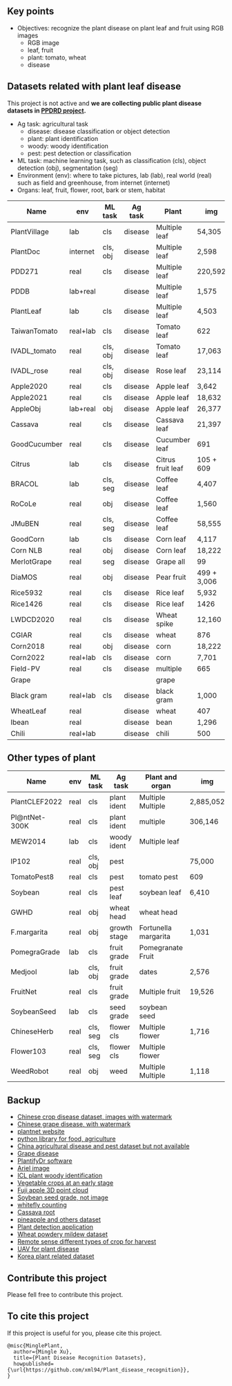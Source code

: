 ## Key points
* Objectives: recognize the plant disease on plant leaf and fruit using RGB images
  * RGB image
  * leaf, fruit
  * plant: tomato, wheat
  * disease

## Datasets related with plant leaf disease
This project is not active and **we are collecting public plant disease datasets in [PPDRD project](https://github.com/xml94/PPDRD).** 
* Ag task: agricultural task
  * disease: disease classification or object detection
  * plant: plant identification
  * woody: woody identification
  * pest: pest detection or classification
* ML task: machine learning task, such as classification (cls), object detection (obj), segmentation (seg)
* Environment (env): where to take pictures, lab (lab), real world (real) such as field and greenhouse, from internet (internet) 
* Organs: leaf, fruit, flower, root, bark or stem, habitat

| Name         | env      | ML task  | Ag task | Plant             | img         | class | Paper                                                                                    | Dataset                                                                                                           |
|--------------|----------|----------|---------|-------------------|-------------|-------|------------------------------------------------------------------------------------------|-------------------------------------------------------------------------------------------------------------------|
| PlantVillage | lab      | cls      | disease | Multiple leaf     | 54,305      | 38    | [Paper](https://arxiv.org/abs/1511.08060)                                                | [Dataset](https://github.com/spMohanty/PlantVillage-Dataset/tree/master/raw/color)                                |
| PlantDoc     | internet | cls, obj | disease | Multiple leaf     | 2,598       | 27    | [Paper](https://dl.acm.org/doi/pdf/10.1145/3371158.3371196)                              | [Dataset](https://github.com/pratikkayal/PlantDoc-Dataset)                                                        |
| PDD271       | real     | cls      | disease | Multiple leaf     | 220,592     | 271   | [Paper](https://ieeexplore.ieee.org/stamp/stamp.jsp?arnumber=9325065&tag=1)              | [Sample](https://github.com/liuxindazz/PDD271)                                                                    |
| PDDB         | lab+real |          | disease | Multiple leaf     | 1,575       | 79    | [Paper](https://www.sciencedirect.com/science/article/pii/S1537511018307797)             | [Dataset](https://www.digipathos-rep.cnptia.embrapa.br/jspui/)                                                    |
| PlantLeaf    | lab      | cls      | disease | Multiple leaf     | 4,503       | 12    | [Paper](https://ieeexplore.ieee.org/stamp/stamp.jsp?tp=&arnumber=9036158)                | [Dataset](https://data.mendeley.com/datasets/hb74ynkjcn/5)                                                        |
| TaiwanTomato | real+lab | cls      | disease | Tomato leaf       | 622         | 5     |                                                                                          | [Dataset](https://data.mendeley.com/datasets/ngdgg79rzb/1)                                                        |
| IVADL_tomato | real     | cls, obj | disease | Tomato leaf       | 17,063      | 9     |                                                                                          | [Dataset](https://github.com/IVADL/tomato-disease-detector)                                                       |
| IVADL_rose   | real     | cls, obj | disease | Rose leaf         | 23,114      | 6     |                                                                                          | [Dataset](https://github.com/IVADL/tomato-disease-detector)                                                       |
| Apple2020    | real     | cls      | disease | Apple leaf        | 3,642       | 4     | [Paper](https://bsapubs.onlinelibrary.wiley.com/doi/pdfdirect/10.1002/aps3.11390)        | [Dataset](https://www.kaggle.com/competitions/plant-pathology-2020-fgvc7/data)                                    |
| Apple2021    | real     | cls      | disease | Apple leaf        | 18,632      | 6     | [Paper](https://vision.cornell.edu/se3/wp-content/uploads/2021/09/029.pdf)               | [Dataset](https://www.kaggle.com/competitions/plant-pathology-2021-fgvc8/data)                                    |
| AppleObj     | lab+real | obj      | disease | Apple leaf        | 26,377      | 5     | [Paper](https://cdmd.cnki.com.cn/Article/CDMD-10712-1019901670.htm)                      |                                                                                                                   |
| Cassava      | real     | cls      | disease | Cassava leaf      | 21,397      | 5     | [Paper](https://www.frontiersin.org/articles/10.3389/fpls.2017.01852/full)               | [Dataset](https://www.kaggle.com/competitions/cassava-leaf-disease-classification/data)                           |
| GoodCucumber | real     | cls      | disease | Cucumber leaf     | 691         | 2     |                                                                                          | [Dataset](https://www.kaggle.com/datasets/kareem3egm/cucumber-plant-diseases-dataset)                             |
| Citrus       | lab      | cls      | disease | Citrus fruit leaf | 105 + 609   | 5 + 5 | [Paper](https://www.sciencedirect.com/science/article/pii/S2352340919306948?via%3Dihub)  | [Dataset](https://data.mendeley.com/datasets/3f83gxmv57/2)                                                        |
| BRACOL       | lab      | cls, seg | disease | Coffee leaf       | 4,407       | 4     | [Paper](https://arxiv.org/abs/1907.11561)                                                | [Dataset](https://data.mendeley.com/datasets/yy2k5y8mxg/1)                                                        |
| RoCoLe       | real     | obj      | disease | Coffee leaf       | 1,560       | 2     | [Paper](https://www.sciencedirect.com/science/article/pii/S2352340919307693?via%3Dihub)  | [Dataset](https://data.mendeley.com/datasets/c5yvn32dzg/2)                                                        |
| JMuBEN       | real     | cls, seg | disease | Coffee leaf       | 58,555      | 5     | [Paper](https://www.sciencedirect.com/science/article/pii/S2352340921004261?via%3Dihub)  | [Dataset](https://www.sciencedirect.com/science/article/pii/S2352340921004261?via%3Dihub)                         |
| GoodCorn     | lab      | cls      | disease | Corn leaf         | 4,117       | 2     |                                                                                          | [Dataset](https://www.kaggle.com/datasets/rabbityashow/corn-leaf-diseasesnlb)                                     |
| Corn NLB     | real     | obj      | disease | Corn leaf         | 18,222      | 2     |                                                                                          | [Dataset](https://osf.io/p67rz/)                                                                                  |
| MerlotGrape  | real     | seg      | disease | Grape all         | 99          | 7     | [Paper](https://www.sciencedirect.com/science/article/pii/S2352340921005345?via%3Dihub)  | [Dataset](https://www.sciencedirect.com/science/article/pii/S2352340921005345?via%3Dihub)                         |
| DiaMOS       | real     | obj      | disease | Pear fruit        | 499 + 3,006 | 4     | [Paper](https://doi.org/10.5281/zenodo.5557313)                                          | [Dataset](https://doi.org/10.5281/zenodo.5557313)                                                                 |
| Rice5932     | real     | cls      | disease | Rice leaf         | 5,932       | 4     | [Paper](https://www.sciencedirect.com/science/article/pii/S0168169919326997)             | [Dataset](https://data.mendeley.com/datasets/fwcj7stb8r/1)                                                        |
| Rice1426     | real     | cls      | disease | Rice leaf         | 1426        | 9     | [Paper](https://www.sciencedirect.com/science/article/pii/S1537511020300830?via%3Dihub)  | [Dataset](https://drive.google.com/drive/folders/1ewBesJcguriVTX8sRJseCDbXAF_T4akK)                               |
| LWDCD2020    | real     | cls      | disease | Wheat spike       | 12,160      | 10    | [Paper](https://www.sciencedirect.com/science/article/pii/S2352914821001313)             | [Part ](https://github.com/lakshaygoyal425/Wheat-Disease-Detection)                                               |
| CGIAR        | real     | cls      | disease | wheat             | 876         | 3     |                                                                                          | [Dataset](https://www.kaggle.com/datasets/shadabhussain/cgiar-computer-vision-for-crop-disease?resource=download) |
| Corn2018     | real     | obj      | disease | corn              | 18,222      | 1     | [Paper](https://bmcresnotes.biomedcentral.com/articles/10.1186/s13104-018-3548-6)        | [Dataset](https://osf.io/p67rz/)                                                                                  |
| Corn2022     | real+lab | cls      | disease | corn              | 7,701       | 4     | [Paper](https://www.frontiersin.org/articles/10.3389/fpls.2022.864486/full)              | [Dataset](https://github.com/haiyang-qian/code-and-dataset)                                                       |
| Field-PV     | real     | cls      | disease | multiple          | 665         | 38    | [Paper](https://www.sciencedirect.com/science/article/pii/S0168169921005408)             | [Dataset](https://github.com/PatrickGui/FPDR/tree/master)                                                         |
| Grape        |          |          |         | grape             |             | 4     |                                                                                          | [Dataset](https://www.kaggle.com/datasets/piyushmishra1999/plantvillage-grape)                                    |
| Black gram   | real+lab | cls      | disease | black gram        | 1,000       | 5     | [Paper](https://www.sciencedirect.com/science/article/pii/S2352340922009295?via%3Dihub)  | [Dataset](https://data.mendeley.com/datasets/zfcv9fmrgv/3)                                                        |
| WheatLeaf    | real     |          | disease | wheat             | 407         | 3     |                                                                                          | [Dataset](https://data.mendeley.com/datasets/wgd66f8n6h/)                                                         |
| Ibean        | real     |          | disease | bean              | 1,296       | 3     |                                                                                          | [Dataset](https://github.com/AI-Lab-Makerere/ibean/)                                                              |
| Chili        | real+lab |          | disease | chili             | 500         | 5     |                                                                                          | [Dataset](https://www.kaggle.com/datasets/dhenyd/chili-plant-disease)                                             |

## Other types of plant
| Name          | env      | ML task  | Ag task      | Plant and organ      | img         | class  | Paper                                                                                           | Dataset                                                                                          |
|---------------|----------|----------|--------------|----------------------|-------------|--------|-------------------------------------------------------------------------------------------------|--------------------------------------------------------------------------------------------------|
| PlantCLEF2022 | real     | cls      | plant ident  | Multiple Multiple    | 2,885,052   | 80,000 | [Paper](https://www.aicrowd.com/challenges/lifeclef-2022-plant#citations)                       | [Dataset](https://www.imageclef.org/PlantCLEF2022)                                               | 
| Pl@ntNet-300K | real     | cls      | plant ident  | multiple             | 306,146     | 1,081  | [Paper](https://openreview.net/pdf?id=eLYinD0TtIt)                                              | [Dataset](https://zenodo.org/record/4726653#.YqSaOnZBwuV)                                        |
| MEW2014       | lab      | cls      | woody ident  | Multiple leaf        |             | 151    | [Paper](https://www.sciencedirect.com/science/article/pii/S1537511013000731)                    | [Dataset](http://zoi.utia.cas.cz/node/662)                                                       | 
| IP102         | real     | cls, obj | pest         |                      | 75,000      | 102    | [Paper](https://ieeexplore.ieee.org/document/8954351)                                           | [Dataset](https://github.com/xpwu95/IP102)                                                       |
| TomatoPest8   | real     | cls      | pest         | tomato pest          | 609         | 8      |                                                                                                 | [Dataset](https://data.mendeley.com/datasets/s62zm6djd2/1)                                       |
| Soybean       | real     | cls      | pest leaf    | soybean leaf         | 6,410       | 3      | [Paper](https://www.sciencedirect.com/science/article/pii/S2352340921010313?via%3Dihub)         | [Dataset](https://data.mendeley.com/datasets/bycbh73438/1)                                       |
| GWHD          | real     | obj      | wheat head   | wheat head           |             |        | [Paper](https://arxiv.org/abs/2005.02162)                                                       | [Dataet](https://www.kaggle.com/competitions/global-wheat-detection/data)                        |
| F.margarita   | real     | obj      | growth stage | Fortunella margarita | 1,031       | 3      | [Paper](https://www.sciencedirect.com/science/article/pii/S2352340921005771?via%3Dihub)         | [Dataset](https://data.mendeley.com/datasets/wnv4bszczz/1)                                       |
| PomegraGrade  | lab      | cls      | fruit grade  | Pomegranate Fruit    |             | 3      | [paper](https://doi.org/10.1016/j.dib.2021.107249)                                              | [Dataset](https://www.kaggle.com/datasets/kumararun37/pomegranate-fruit-dataset)                 |
| Medjool       | lab      | cls, obj | fruit grade  | dates                | 2,576       | 3      | [Paper](https://www.sciencedirect.com/science/article/pii/S2352340921004005?via%3Dihub)         | [Dataset](http://dx.doi.org/10.17632/872xk9npmz.1)                                               |
| FruitNet      | real     | cls      | fruit grade  | Multiple fruit       | 19,526      | 3      | [Paper](https://www.sciencedirect.com/science/article/pii/S2352340921009616?via%3Dihub)         | [Dataset](https://data.mendeley.com/datasets/b6fftwbr2v/1)                                       |
| SoybeanSeed   | lab      | cls      | seed grade   | soybean seed         |             |        | [Paper](https://www.sciencedirect.com/science/article/pii/S2352340919300010?via%3Dihub)         |                                                                                                  |
| ChineseHerb   | real     | cls, seg | flower cls   | Multiple flower      | 1,716       | 12     | [Paper](https://www.sciencedirect.com/science/article/pii/S2352340921009306?via%3Dihub#fig0001) | [Dataset](https://doi.org/10.17632/r3z6vp396m.1)                                                 |
| Flower103     | real     | cls, seg | flower cls   | Multiple flower      |             | 103    | [Paper](https://ieeexplore.ieee.org/document/4756141)                                           |                                                                                                  |
| WeedRobot     | real     | obj      | weed         | Multiple Multiple    | 1,118       |        | [Paper](https://www.sciencedirect.com/science/article/pii/S2352340920307277?via%3Dihub )        | [Dataset](https://data.mendeley.com/datasets/nj4vtk4tt6/1)                                       |

 
## Backup
* [Chinese crop disease dataset, images with watermark](https://www.scidb.cn/en/detail?dataSetId=633694461276192770)
* [Chinese grape disease, with watermark](https://www.scidb.cn/en/detail?dataSetId=76b39c9c435d4035b5076412c2ddcb61)
* [plantnet website](https://plantnet.org/en/)
* [python library for food, agriculture](https://github.com/Project-AgML/AgML)
* [China agricultural disease and pest dataset but not available](http://www.icgroupcas.cn/website_bchtk/tuku_jiangdou.html)
* [Grape disease](https://link.springer.com/chapter/10.1007/978-3-031-06430-2_32)
* [PlantifyDr software](https://www.kaggle.com/datasets/lavaman151/plantifydr-dataset)
* [Ariel image](https://arxiv.org/pdf/2004.09754.pdf)
* [ICL plant woody identification](https://ieeexplore.ieee.org/document/6257486)
* [Vegetable crops at an early stage](https://www.sciencedirect.com/science/article/pii/S2352340922002463?via%3Dihub)
* [Fuji apple 3D point cloud](https://doi.org/10.1016/j.dib.2021.107629)
* [Soybean seed grade, not image](https://www.sciencedirect.com/science/article/pii/S2352340919300010?via%3Dihub)
* [whitefly counting](https://doi.org/10.1016/j.dib.2022.107911)
* [Cassava root](https://doi.org/10.1016/j.dib.2020.106170)
* [pineapple and others dataset](https://github.com/rodrigobressan/digipathos)
* [Plant detection application](https://github.com/PuneethReddyHC/leaf-diseases-predition)
* [Wheat powdery mildew dataset](https://www.scidb.cn/en/detail?dataSetId=557575344966598656)
* [Remote sense different types of crop for harvest](https://openreview.net/forum?id=JtjzUXPEaCu)
* [UAV for plant disease](https://osf.io/p67rz/)
* [Korea plant related dataset](https://aihub.or.kr/)




## Contribute this project
Please fell free to contribute this project.


## To cite this project
If this project is useful for you, please cite this project.
```
@misc{MinglePlant,
  author={Mingle Xu},
  title={Plant Disease Recognition Datasets},
  howpublished={\url{https://github.com/xml94/Plant_disease_recognition}},
}
```

